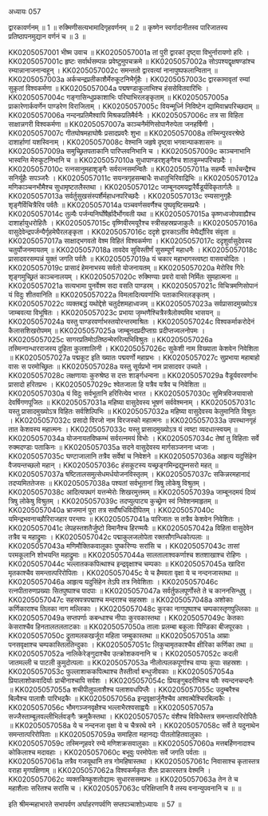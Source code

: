अध्यायः 057

द्वारकावर्णनम् ॥ 1 ॥ रुक्मिणीसत्यभामादिगृहवर्णनम् ॥ 2 ॥ कृष्णेन स्वर्गादानीतस्व पारिजातस्य प्रतिष्ठापनमुद्यान वर्णनं च ॥ 3 ॥

KK0205057001	भीष्म उवाच ॥
KK0205057001a	तां पुरी द्वारकां दृष्ट्वा विभुर्नारायणो हरिः ।
KK0205057001c	हृष्टः सर्वार्थसम्पन्नः प्रवेष्टुमुपचक्रमे ॥
KK0205057002a	सोऽपश्यद्वृक्षषण्डांश्च रम्यान्नानाजनान्वहून् ।
KK0205057002c	समन्ततो द्वारवत्यां नानापुष्पफलान्वितान् ॥
KK0205057003a	अर्कचन्द्रप्रतीकाशैर्मेरुकूटनिभैर्गृहैः ।
KK0205057003c	द्वारकामावृतां रम्यां सुकृतां विश्वकर्मणा ॥
KK0205057004a	पद्मषण्डाकुलाभिश्च हंससेवितवारिभिः ।
KK0205057004c	गङ्गासिन्धुप्रकाशाभिः परिघाभिरलङ्कृताम् ॥
KK0205057005a	प्राकारेणार्कवर्णेन पाण्डरेण विराजिताम् ।
KK0205057005c	वियन्मूर्ध्नि निविष्टेन द्यामिवाभ्रपरिच्छदाम् ॥
KK0205057006a	नन्दनप्रतिमैश्वापि मिश्रकप्रतिमैर्वनैः ।
KK0205057006c	तत्र सा विहिता साक्षान्नगरी विश्वकर्मणा ॥
KK0205057007a	काञ्चनैर्मणिसोपानैरुपेता जनहर्षिणी ।
KK0205057007c	गीतघोषमहाघोषैः प्रसादप्रवरैः शुभा ॥
KK0205057008a	तस्मिन्पुरवरश्रेष्ठे दाशार्हाणां यशस्विनाम् ।
KK0205057008c	वेश्मानि जहृषे दृष्ट्वा भगवान्पाकशासनः ॥
KK0205057009a	समुच्छ्रितपताकानि पारिप्लवनिभानि च ।
KK0205057009c	काञ्चनाभानि भास्वन्ति मेरुकूटनिभानि च ॥
KK0205057010a	सुधापाण्डरशृङ्गैश्च शातकुम्भपरिचछदैः ।
KK0205057010c	रत्नसानुमहाशृङ्गैः सर्वरत्नसमन्वितैः ॥
KK0205057011a	सहर्म्यैः सार्धचन्द्रैश्च सनिर्यूहैः सपञ्जरैः ।
KK0205057011c	सयन्त्रगृहसम्बाधैः सधातुभिरिवाद्रिभिः ॥ 
KK0205057012a	मणिकाञ्चनभौमैश्च सुधामृष्टतलैस्तथा ।
KK0205057012c	जाम्बूनदमयद्वारैर्वैडूर्यविकृतार्गलैः ॥
KK0205057013a	सर्वर्तुसुखसंस्पर्शैर्महाधनपरिच्छदैः ।
KK0205057013c	रम्यसानुगृहैः शृङ्गैर्विचित्रैरिव पर्वतैः ॥
KK0205057014a	पञ्चवर्णसवर्णैश्च पुष्पवृष्टिसमप्रभैः ।
KK0205057014c	तुल्यैः पर्जन्यनिर्घोषैर्ह्रादैर्भोगवती यथा ॥
KK0205057015a	कृष्णध्वजोपवाह्यैश्च दाशार्हायुधरोहितैः ।
KK0205057015c	वृष्णिवीरमयूरैश्च स्त्रीसहस्रप्रजाकुलैः ॥
KK0205057016a	वासुदेवेन्द्रपर्जन्यैर्गृहमेघैरलङ्कृता ।
KK0205057016c	ददृशे द्वारकाऽतीव मेघैर्द्यौरिव संवृता ॥
KK0205057017a	साक्षाद्भगवतो वेश्म विहितं विश्वकर्मणा ।
KK0205057017c	ददृशुर्वासुदेवस्य चतुर्योजनमायतम् ॥
KK0205057018a	तावदेव सुविस्तीर्णं सुसम्पूर्णं महाधनैः ।
KK0205057018c	प्रासादवरसम्पन्नं युक्तं जगति पर्वतैः ॥
KK0205057019a	यं चकार महाभागस्त्वष्टा वासवचोदितः ।
KK0205057019c	प्रासादं हेमनाभस्य सर्वतो योजनायतम् ॥
KK0205057020a	मेरोरिव गिरेः शृङ्गमुच्छ्रितं काञ्चनालयम् ।
KK0205057020c	रुक्मिण्याः प्रवरो वासो निर्मितः सुमहात्मना ॥
KK0205057021a	सत्यभामा पुनर्वेश्म सदा वसति पाण्डरम् ।
KK0205057021c	विचित्रमणिसोपानं यं विदुः शीतवानिति ॥
KK0205057022a	विमलादित्यवर्णाभिः पताकाभिरलङ्कृतम् ।
KK0205057022c	व्यक्तबद्धं यथोद्देशे चतुर्दशमहाध्वजम् ॥
KK0205057023a	सर्वप्रासादमुख्योऽत्र जाम्बवत्या विभूषितः ।
KK0205057023c	प्रभाया जृम्भणैश्चित्रैस्त्रैलोक्यमिव भासयन् ॥
KK0205057024a	यस्तु पाण्डरवर्णाभस्तयोरन्तरमाश्रितः ।
KK0205057024c	विश्वकर्माकरोदेनं कैलासशिखरोपमम् ॥
KK0205057025a	जाम्बूनदप्रदीप्ताग्रः प्रदीप्तज्वलनोपमः ।
KK0205057025c	सागरप्रतिमोऽतिष्ठन्मेरुरित्यभिविश्रुतः ॥
KK0205057026a	तस्मिन्गान्धारराजस्य दुहिता कुलशालिनी ।
KK0205057026c	सुकेशी नाम विख्याता केशवेन निवेशिता ॥
KK0205057027a	पद्मकूट इति ख्यातः पद्मवर्णो महाप्रभः ।
KK0205057027c	सुप्रभाया महाबाहो वासः स परमोच्छ्रितः ॥
KK0205057028a	यस्तु सूर्यप्रभो नाम प्रासादवर उच्यते ।
KK0205057028c	लक्षणायाः कुरुश्रेष्ठ स दत्तः शार्ङ्गधन्वना ॥
KK0205057029a	वैडूर्यवरवर्णाभः प्रासादो हरितप्रभः ।
KK0205057029c	श्वेतजाला हि यत्रैव यत्रैव च निवेशिता ॥
KK0205057030a	यं विदुः सर्वभूतानि हरिरित्येव भारत ।
KK0205057030c	सुमित्रविजयावासो देवर्षिगणपूजितः ॥
KK0205057031a	महिष्या वासुदेवस्य भूषणं सर्ववेश्मनाम् ।
KK0205057031c	यस्तु प्रासादमुख्योऽत्र विहितः सर्वशिल्पिभिः ॥
KK0205057032a	महिष्या वासुदेवस्य केतुमानिति विश्रुतः ।
KK0205057032c	प्रसादो विरजो नाम विरजस्को महात्मनः ॥
KK0205057033a	उपस्थानगृहं तात केशवस्य महात्मनः ।
KK0205057033c	यस्तु प्रासादमुख्योऽत्र यं त्वष्टा व्यदधात्स्वयम् ॥
KK0205057034a	योजनायतविष्कम्भं सर्वरत्नमयं विभोः ।
KK0205057034c	तेषां तु विहिताः सर्वे रुक्मदण्डाः पताकिनः ॥
KK0205057035a	सदने वासुदेवस्य मार्गसञ्जनना ध्वजाः ।
KK0205057035c	घण्टाजालानि तत्रैव सर्वेषां च निवेशने ॥
KK0205057036a	आहृत्य यदुसिंहेन वैजयन्तच्छलो महान् ।
KK0205057036c	हंसकूटस्य यच्छ्रङ्गमिन्द्रद्युम्नसरो महत् ॥
KK0205057037a	षष्टितालसमुत्सेधमर्धयोजनविस्तृतम् ।
KK0205057037c	सकिन्नरमहानादं तदप्यमिततेजसः ॥
KK0205057038a	पश्यतां सर्वभूतानां त्रिषु लोकेषु विश्रुतम् ।
KK0205057038c	आदित्यपथगं यत्तन्मेरोः शिखरमुत्तमम् ॥
KK0205057039a	जाम्बूनदमयं दिव्यं त्रिषु लोकेषु विश्रुतम् ।
KK0205057039c	तदप्युत्पाट्य कुच्छ्रेण स्वं निवेशनमाहृतम् ॥
KK0205057040a	भ्राजमानं पुरा तत्र सर्वौषधिविदीपितम् ।
KK0205057040c	यमिन्द्रभवनाच्छौरिराजहार परन्तपः ॥
KK0205057041a	पारिजातः स तत्रैव केशवेन निवेशितः ।
KK0205057041c	लेपहस्तशतैर्जुष्टो विमानैश्च हिरण्मयैः ॥
KK0205057042a	विहिता वासुदेवेन तत्रैव च महाद्रुमाः ।
KK0205057042c	पद्माकुलजलोपेता रक्तसौगन्धिकोत्पलाः ॥
KK0205057043a	मणिमौक्तिकवालूकाः पुष्करिण्यः सरांसि च ।
KK0205057043c	तासां परमकूलानि शोभयन्ति महाद्रुमाः ॥
KK0205057044a	सालतालाश्वकर्णाश्च शतशाखाश्च रोहिणः ।
KK0205057044c	भल्लातककपित्थाश्च इन्द्रवृक्षाश्च चम्पकाः ॥
KK0205057045a	खादिरा मृतकाश्चैव समन्तात्परिरोपिताः ।
KK0205057045c	ये च हैमवता वृक्षा ये च नन्दनजास्तथा ॥
KK0205057046a	आहृत्य यदुसिंहेन तेऽपि तत्र निवेशिताः ।
KK0205057046c	रत्नपीतारुणप्रख्याः सितपुष्पाश्च पादपाः ॥
KK0205057047a	सर्वर्तुफलपूर्णोस्ते ते च काननसिन्धुषु ।
KK0205057047c	सहस्रपत्रपद्माश्च मन्दराश्च सहस्रशः ॥
KK0205057048a	अशोकाः कर्णिकाराश्च तिलका नाग मल्लिकाः ।
KK0205057048c	कुरका नागपुष्पाश्च चम्पकास्तृणपुल्लिकाः ॥
KK0205057049a	सप्तपर्णाः कबन्धाश्च नीपाः कुरवकास्तथा ।
KK0205057049c	केतकाः केसराश्चैव हिनतालतलताटकाः ॥
KK0205057050a	तालाः प्रलम्बा बकुलाः पिण्डिका बीजपूरकाः ।
KK0205057050c	द्रुतामलकखर्जूरा महिता जम्बुकास्तथा ॥
KK0205057051a	आम्राः पनसवृक्षाश्च चम्पकास्तिलतिन्दुकाः ।
KK0205057051c	लिकुचामृतकाश्चैव क्षीरिका कर्णिका तथा ॥
KK0205057052a	नालिकेरेङ्गुदाश्चैव उत्क्रोशकवनानि च ।
KK0205057052c	कदली जातमल्ली च पाटली कुमुदोत्पलाः ॥
KK0205057053a	नीलोत्पलकपूर्णाश्च वाप्यः कूपाः सहस्रशः ।
KK0205057053c	फुल्लाशाककपित्थाश्च तैस्तीर्त्वा बन्धुजीवकाः ॥
KK0205057054a	प्रियालाशोकवादिर्याः प्राचीनाश्चापि सर्वशः ।
KK0205057054c	प्रियङ्गुबदरीभिश्च यवैः स्यन्दनचन्दनैः ॥
KK0205057055a	शचीपीलुपलाशैश्च पलाशवधपिप्लैः ।
KK0205057055c	उदुम्बरैश्च बिल्वैश्च पालाशैः पारिभद्रकैः ॥
KK0205057056a	इन्द्रवृक्षार्जुनैश्चैव अश्वत्थैश्चिरबिल्वकैः ।
KK0205057056c	भौमगञ्जनवृक्षैश्च भल्लाभैरश्वसाह्वयैः ॥
KK0205057057a	सज्जैस्ताम्बूलवल्लीभिर्लवङ्गैः क्रमुकैस्तथा ।
KK0205057057c	वंशैश्च विविधैस्तत्र समन्तात्परिरोपितैः ॥
KK0205057058a	ये च नन्दनजा वृक्षा ये च चैत्ररथे वने ।
KK0205057058c	सर्वे ते यदुनाथेन समन्तात्परिरोपिताः ॥
KK0205057059a	समाहिता महानद्यः पीतलोहितवालुकाः ।
KK0205057059c	तस्मिन्गृहवरे रम्ये मणिशक्रसवालुकाः ॥
KK0205057060a	मत्तबर्हिणनादाश्च कोकिलाश्च मदावहाः ।
KK0205057060c	बभूवुः परमोपेताः सर्वे जगति पर्वताः ॥
KK0205057061a	तत्रैव गजयूथानि तत्र गोमहिषास्तथा ।
KK0205057061c	निवासाश्च कृतास्तत्र वराहा मृगपक्षिणाम् ॥
KK0205057062a	विश्वकर्मकृतः शैलः प्राकारस्तत्र वेश्मनि ।
KK0205057062c	व्यक्तकिष्कुशतोद्यामः सुधारससमप्रभः ॥
KK0205057063a	तेन ते च महाशैलाः सरितश्च सरांसि च ।
KK0205057063c	परिक्षिप्तानि वै तस्य वनान्युपवनानि च ॥ ॥

इति श्रीमन्महाभारते सभापर्वण अर्घाहरणपर्वणि सप्तपञ्चाशोऽध्यायः ॥ 57 ॥
